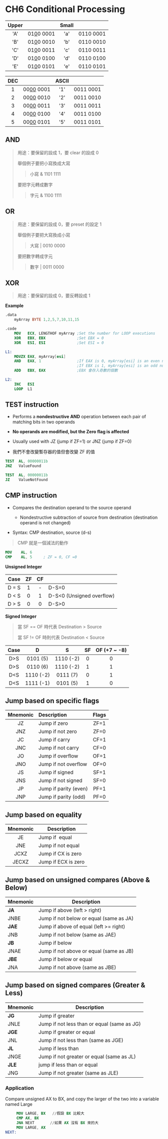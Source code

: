 # CH6 Conditional Processing

| Upper |                  | Small |           |
|:-----:|:----------------:|:-----:|:---------:|
| 'A'   | 01<u>0</u>0 0001 | 'a'   | 0110 0001 |
| 'B'   | 01<u>0</u>0 0010 | 'b'   | 0110 0010 |
| 'C'   | 01<u>0</u>0 0011 | 'c'   | 0110 0011 |
| 'D'   | 01<u>0</u>0 0100 | 'd'   | 0110 0100 |
| 'E'   | 01<u>0</u>0 0101 | 'e'   | 0110 0101 |

| DEC |                  | ASCII |           |
|:---:|:----------------:|:-----:|:---------:|
| 1   | 00<u>00</u> 0001 | '1'   | 0011 0001 |
| 2   | 00<u>00</u> 0010 | '2'   | 0011 0010 |
| 3   | 00<u>00</u> 0011 | '3'   | 0011 0011 |
| 4   | 00<u>00</u> 0100 | '4'   | 0011 0100 |
| 5   | 00<u>00</u> 0101 | '5'   | 0011 0101 |

## AND

> 用途：要保留的設成 1，要 clear 的設成 0
> 
> 舉個例子要把小寫換成大寫
> 
> > 小寫 & 1101 1111
> 
> 要把字元轉成數字
> 
> > 字元 & 1100 1111

## OR

> 用途：要保留的設成 0，要 preset 的設定 1
> 
> 舉個例子要把大寫換成小寫
> 
> > 大寫 | 0010 0000
> 
> 要把數字轉成字元
> 
> > 數字 | 0011 0000

## XOR

> 用途：要保留的設成 0，要反轉設成 1

**Example**

```nasm
.data
    myArray BYTE 1,2,5,7,10,11,15

.code
    MOV   ECX, LENGTHOF myArray ;Set the number for LOOP executions
    XOR   EBX, EBX              ;Set EBX = 0
    XOR   ESI, ESI              ;Set ESI = 0

L1:
    MOVZX EAX, myArray[esi]
    AND   EAX, 1                ;If EAX is 0, myArray[esi] is an even number
                                ;If EBX is 1, myArray[esi] is an odd number
    ADD   EBX, EAX              ;EBX 會存入奇數的個數

L2:
    INC   ESI
    LOOP  L1 
```

## TEST instruction

+ Performs a **nondestructive AND** operation between each pair of matching bits in two operands

+ **No operands are modified, but the Zero flag is affected**

+ Usually used with JZ (jump if ZF=1) or JNZ (jump if ZF=0)

+ 我們不會改變暫存器的值但會改變 ZF 的值

```nasm
TEST  AL, 00000011b 
JNZ   ValueFound

TEST  AL, 00000011b
JZ    ValueNotFound
```

## CMP instruction

+ Compares the destination operand to the source operand
  
  + Nondestructive subtraction of source from destination (destination operand is not changed)

+ Syntax: CMP destination, source    (d-s)

> CMP 就是一個減法的動作

```nasm
MOV    AL, 6
CMP    AL, 5     ; ZF = 0, CF =0
```

**Unsigned Integer**

| Case  | ZF  | CF  |                           |
|:-----:|:---:|:---:|:------------------------- |
| D = S | 1   | -   | D-S=0                     |
| D < S | 0   | 1   | D-S<0 (Unsigned overflow) |
| D > S | 0   | 0   | D-S>0                     |

**Signed Integer**

> 當 SF == OF 時代表 Destination > Source
> 
> 當 SF != OF 時則代表 Destination < Source

| Case | D         | S         | SF  | OF (+7 \~ -8) |
|:----:|:---------:|:---------:|:---:|:-------------:|
| D>S  | 0101 (5)  | 1110 (-2) | 0   | 0             |
| D>S  | 0110 (6)  | 1110 (-2) | 1   | 1             |
| D<S  | 1110 (-2) | 0111 (7)  | 0   | 1             |
| D<S  | 1111 (-1) | 0101 (5)  | 1   | 0             |

## Jump based on specific flags

| Mnemonic | Description           | Flags |
|:--------:|:--------------------- |:-----:|
| JZ       | Jump if zero          | ZF=1  |
| JNZ      | Jump if not zero      | ZF=0  |
| JC       | Jump if carry         | CF=1  |
| JNC      | Jump if not carry     | CF=0  |
| JO       | Jump if overflow      | OF=1  |
| JNO      | Jump if not overflow  | OF=0  |
| JS       | Jump if signed        | SF=1  |
| JNS      | Jump if not signed    | SF=0  |
| JP       | Jump if parity (even) | PF=1  |
| JNP      | Jump if parity (odd)  | PF=0  |

## Jump based on equality

| Mnemonic | Description         |
|:--------:| ------------------- |
| JE       | Jump if  equal      |
| JNE      | Jump if not equal   |
| JCXZ     | Jump if CX is zero  |
| JECXZ    | Jump if ECX is zero |

## Jump based on unsigned compares (Above & Below)

| Mnemonic | Description                             |
|:-------- | --------------------------------------- |
| **JA**   | Jump if above (left > right)            |
| JNBE     | Jump if not below or equal (same as JA) |
| **JAE**  | Jump if above of equal (left >= right)  |
| JNB      | Jump if not below (same as JAE)         |
| **JB**   | Jump if below                           |
| JNAE     | Jump if not above or equal (same as JB) |
| **JBE**  | Jump if below or equal                  |
| JNA      | Jump if not above (same as JBE)         |

## Jump based on signed compares (Greater & Less)

| Mnemonic | Description                                 |
|:-------- | ------------------------------------------- |
| **JG**   | Jump if greater                             |
| JNLE     | Jump if not less than or equal (same as JG) |
| **JGE**  | Jump if greater or equal                    |
| JNL      | Jump if not less than (same as JGE)         |
| **JL**   | Jump if less than                           |
| JNGE     | Jump if not greater or equal (same as JL)   |
| **JLE**  | jump if less than or equal                  |
| JNG      | Jump if not greater (same as JLE)           |

### Application

Compare unsigned AX to BX, and copy the larger of the two into a variable named Large

```nasm
     MOV LARGE, BX   //假設 BX 比較大
     CMP AX, BX
     JNA NEXT       //如果 AX 沒有 BX 來的大
     MOV LARGE, AX
NEXT:  
```
